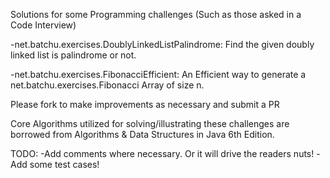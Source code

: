 Solutions for some Programming challenges (Such as  those asked in a Code Interview)

-net.batchu.exercises.DoublyLinkedListPalindrome: Find the given doubly linked list is palindrome or not.

-net.batchu.exercises.FibonacciEfficient: An Efficient way to generate a net.batchu.exercises.Fibonacci Array of size n.

Please fork to make improvements as necessary and submit a PR

Core Algorithms utilized for solving/illustrating these challenges are borrowed from Algorithms & Data Structures in Java 6th Edition.

TODO:
-Add comments where necessary. Or it will drive the readers nuts!
-Add some test cases!
